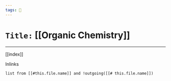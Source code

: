 ```yaml
---
tags: 🧪
---
```

# `Title:` [[Organic Chemistry]]
--- 

[[index]]

Inlinks
```dataview 
list from [[#this.file.name]] and !outgoing([[# this.file.name]]) 
```
